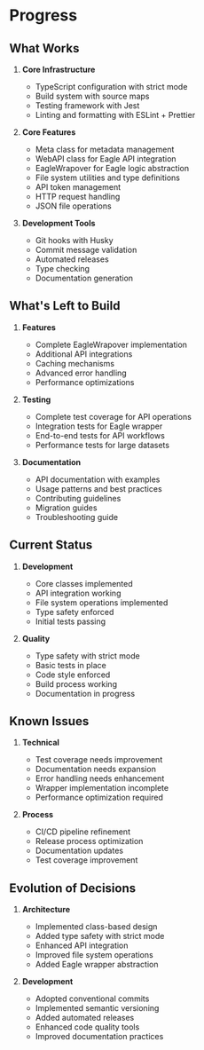 # Progress

## What Works

1. **Core Infrastructure**

   - TypeScript configuration with strict mode
   - Build system with source maps
   - Testing framework with Jest
   - Linting and formatting with ESLint + Prettier

2. **Core Features**

   - Meta class for metadata management
   - WebAPI class for Eagle API integration
   - EagleWrapover for Eagle logic abstraction
   - File system utilities and type definitions
   - API token management
   - HTTP request handling
   - JSON file operations

3. **Development Tools**
   - Git hooks with Husky
   - Commit message validation
   - Automated releases
   - Type checking
   - Documentation generation

## What's Left to Build

1. **Features**

   - Complete EagleWrapover implementation
   - Additional API integrations
   - Caching mechanisms
   - Advanced error handling
   - Performance optimizations

2. **Testing**

   - Complete test coverage for API operations
   - Integration tests for Eagle wrapper
   - End-to-end tests for API workflows
   - Performance tests for large datasets

3. **Documentation**
   - API documentation with examples
   - Usage patterns and best practices
   - Contributing guidelines
   - Migration guides
   - Troubleshooting guide

## Current Status

1. **Development**

   - Core classes implemented
   - API integration working
   - File system operations implemented
   - Type safety enforced
   - Initial tests passing

2. **Quality**
   - Type safety with strict mode
   - Basic tests in place
   - Code style enforced
   - Build process working
   - Documentation in progress

## Known Issues

1. **Technical**

   - Test coverage needs improvement
   - Documentation needs expansion
   - Error handling needs enhancement
   - Wrapper implementation incomplete
   - Performance optimization required

2. **Process**
   - CI/CD pipeline refinement
   - Release process optimization
   - Documentation updates
   - Test coverage improvement

## Evolution of Decisions

1. **Architecture**

   - Implemented class-based design
   - Added type safety with strict mode
   - Enhanced API integration
   - Improved file system operations
   - Added Eagle wrapper abstraction

2. **Development**
   - Adopted conventional commits
   - Implemented semantic versioning
   - Added automated releases
   - Enhanced code quality tools
   - Improved documentation practices
